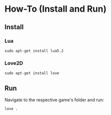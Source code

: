 # How-To (Install and Run)

## Install

### Lua

```terminal
sudo apt-get install lua5.2
```

### Love2D

```terminal
sudo apt-get install love
```

## Run

Navigate to the respective game's folder and run:
```terminal
love .
```